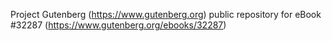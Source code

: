 Project Gutenberg (https://www.gutenberg.org) public repository for eBook #32287 (https://www.gutenberg.org/ebooks/32287)
